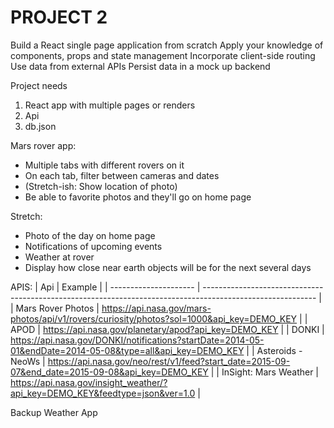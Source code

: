 # PROJECT 2

Build a React single page application from scratch
Apply your knowledge of components, props and state management
Incorporate client-side routing
Use data from external APIs
Persist data in a mock up backend

Project needs

1. React app with multiple pages or renders
2. Api
3. db.json

Mars rover app:

- Multiple tabs with different rovers on it
- On each tab, filter between cameras and dates
- (Stretch-ish: Show location of photo)
- Be able to favorite photos and they'll go on home page

Stretch:

- Photo of the day on home page
- Notifications of upcoming events
- Weather at rover
- Display how close near earth objects will be for the next several days

APIS:
| Api                   | Example                                                                                                    |
| --------------------- | ---------------------------------------------------------------------------------------------------------- |
| Mars Rover Photos     | https://api.nasa.gov/mars-photos/api/v1/rovers/curiosity/photos?sol=1000&api_key=DEMO_KEY                  |
| APOD                  | https://api.nasa.gov/planetary/apod?api_key=DEMO_KEY                                                       |
| DONKI                 | https://api.nasa.gov/DONKI/notifications?startDate=2014-05-01&endDate=2014-05-08&type=all&api_key=DEMO_KEY |
| Asteroids - NeoWs     | https://api.nasa.gov/neo/rest/v1/feed?start_date=2015-09-07&end_date=2015-09-08&api_key=DEMO_KEY           |
| InSight: Mars Weather | https://api.nasa.gov/insight_weather/?api_key=DEMO_KEY&feedtype=json&ver=1.0                               |

Backup Weather App
